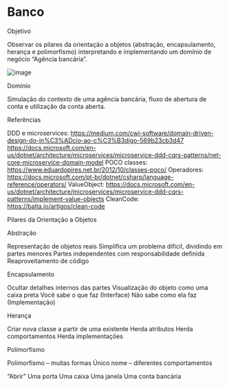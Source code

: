 # Banco

Objetivo

Observar os pilares da orientação a objetos (abstração, encapsulamento, herança e polimorfismo) interpretando e implementando um domínio de negócio “Agência bancária”.

![image](https://github.com/AmauriDallOglio/Banco/assets/13471113/f3d6c883-edc2-43ab-a119-60788fe9193b)


Domínio

Simulação do contexto de uma agência bancária, fluxo de abertura de conta e utilização da conta aberta.

Referências

DDD e microservices:
https://medium.com/cwi-software/domain-driven-design-do-in%C3%ADcio-ao-c%C3%B3digo-569b23cb3d47
https://docs.microsoft.com/en-us/dotnet/architecture/microservices/microservice-ddd-cqrs-patterns/net-core-microservice-domain-model
POCO classes: https://www.eduardopires.net.br/2012/10/classes-poco/
Operadores: https://docs.microsoft.com/pt-br/dotnet/csharp/language-reference/operators/
ValueObject: https://docs.microsoft.com/en-us/dotnet/architecture/microservices/microservice-ddd-cqrs-patterns/implement-value-objects
CleanCode: https://balta.io/artigos/clean-code

Pilares da Orientação a Objetos

Abstração

Representação de objetos reais
Simplifica um problema difícil, dividindo em partes menores
Partes independentes com responsabilidade definida
Reaproveitamento de código

Encapsulamento

Ocultar detalhes internos das partes
Visualização do objeto como uma caixa preta
Você sabe o que faz (Interface)
Não sabe como ela faz (Implementação)

Herança

Criar nova classe a partir de uma existente
Herda atributos
Herda comportamentos
Herda implementações

Polimorfismo

Polimorfismo – muitas formas
Único nome – diferentes comportamentos

“Abrir”
Uma porta
Uma caixa
Uma janela
Uma conta bancária
